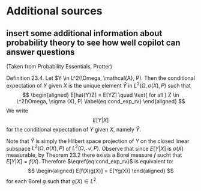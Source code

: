 # Additional sources
## insert some additional information about probability theory to see how well copilot can answer questions

(Taken from Probability Essentials, Protter)

Definition 23.4. Let $Y \in L^2(\Omega, \mathcal{A}, P). Then the conditional expectation of $Y$ given $X$ is the unique element $\hat{Y}$ in $L^2(\Omega, \sigma (X), P)$ such that
$$
\begin{aligned}
    E[hat{Y}Z] = E[YZ] \quad \text{ for all } Z \in L^2(\Omega, \sigma (X), P)
    \label{eq:cond_exp_rv}
\end{aligned}
$$
We write 
$$
E[Y | X]
$$
for the conditional expectation of $Y$ given $X$, namely $\hat{Y}$.

Note that $\hat{Y}$ is simply the Hilbert space projection of $Y$ on the closed linear subspace $L^2(\Omega, \sigma (X), P)$ of $L^2(\Omega, \mathcal{A}, P)$.
Observe that since $E[Y|X ]$ is $\sigma(X)$ measurable, by Theorem 23.2 there exists a Borel measure $f$ sucht that  $E[Y|X] = f(X)$. Therefore $\eqref{eq:cond_exp_rv}$ is equivalent to:
$$
\begin{aligned}
    E[f(X)g(X)] = E[Yg(X)] 
\end{aligned}
$$
for each Borel $g$ such that $g(X) \in L^2$.
